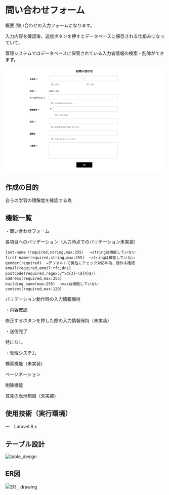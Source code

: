 # 問い合わせフォーム

概要
問い合わせの入力フォームになります。

入力内容を確認後、送信ボタンを押すとデータベースに保存される仕組みになっていて、

管理システムではデータベースに保管されている入力者情報の検索・削除ができます。

  ![contactform](contactform.png)

## 作成の目的

自らの学習の理解度を確認する為

## 機能一覧
・問い合わせフォーム

  各項目へのバリデーション（入力時点でのバリデーション未実装）
  
    last-name（required,string,max:255）  →stringは機能していない
    first-name(required,string,max:255)  →stringは機能していない
    gender(required)  →デフォルトで男性にチェック対応の為、動作未確認
    email(required,email:rfc,dns)
    postcode(required,regex:/^\d{3}-\d{4}$/)　
    address(required,max:255)
    building_name(max:255)  →maxは機能していない
    content(required,max:120)
    
  バリデーション動作時の入力情報保持

・内容確認

  修正するボタンを押した際の入力情報保持（未実装）

・送信完了

  特になし

・管理システム

  検索機能（未実装）

  ページネーション

  削除機能

  意見の表示制限（未実装）

## 使用技術（実行環境）

  ー　Laravel 8.x

## テーブル設計
![table_design](table_design.jpg)
## ER図
![ER＿drawing](ER＿drawing.jpg)
